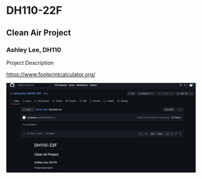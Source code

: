 # DH110-22F

## Clean Air Project
### Ashley Lee, DH110

Project Description

https://www.footprintcalculator.org/

![project screenshot](proj-screenshot.png)
